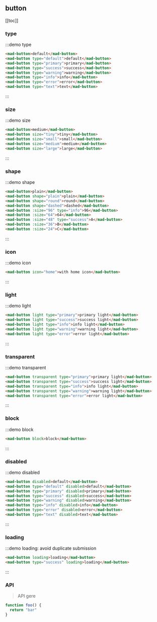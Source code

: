 ## button

[[toc]]

### type

:::demo type

``` html
<mad-button>default</mad-button>
<mad-button type="default">default</mad-button>
<mad-button type="primary">primary</mad-button>
<mad-button type="success">success</mad-button>
<mad-button type="warning">warning</mad-button>
<mad-button type="info">info</mad-button>
<mad-button type="error">error</mad-button>
<mad-button type="text">text</mad-button>
```

:::

### size

:::demo size

``` html
<mad-button>medium</mad-button>
<mad-button size="tiny">tiny</mad-button>
<mad-button size="small">small</mad-button>
<mad-button size="medium">medium</mad-button>
<mad-button size="large">large</mad-button>
```

:::

### shape

:::demo shape

``` html
<mad-button>plain</mad-button>
<mad-button shape="plain">plain</mad-button>
<mad-button shape="round">round</mad-button>
<mad-button shape="dashed">dashed</mad-button>
<mad-button :size="96" type="info">96</mad-button>
<mad-button :size="64">64</mad-button>
<mad-button :size="48" type="success">A</mad-button>
<mad-button :size="36">B</mad-button>
<mad-button :size="24">C</mad-button>
```

:::

### icon

:::demo icon

``` html
<mad-button icon="home">with home icon</mad-button>
```

:::

### light

:::demo light

``` html
<mad-button light type="primary">primary light</mad-button>
<mad-button light type="success">success light</mad-button>
<mad-button light type="info">info light</mad-button>
<mad-button light type="warning">warning light</mad-button>
<mad-button light type="error">error light</mad-button>
```

:::

### transparent

:::demo transparent

``` html
<mad-button transparent type="primary">primary light</mad-button>
<mad-button transparent type="success">success light</mad-button>
<mad-button transparent type="info">info light</mad-button>
<mad-button transparent type="warning">warning light</mad-button>
<mad-button transparent type="error">error light</mad-button>
```

:::

### block

:::demo block

``` html
<mad-button block>block</mad-button>
```

:::

### disabled

:::demo disabled

``` html
<mad-button disabled>default</mad-button>
<mad-button type="default" disabled>default</mad-button>
<mad-button type="primary" disabled>primary</mad-button>
<mad-button type="success" disabled>success</mad-button>
<mad-button type="warning" disabled>warning</mad-button>
<mad-button type="info" disabled>info</mad-button>
<mad-button type="error" disabled>error</mad-button>
<mad-button type="text" disabled>text</mad-button>
```

:::

### loading

:::demo loading: avoid duplicate submission

``` html
<mad-button loading>loading</mad-button>
<mad-button type="success" loading>loading</mad-button>
```

:::

### API

> API gere

```js
function foo() {
  return "bar"
}
```

<style>
.mad-button {
  margin: 0 10px 10px 0;
}
</style>

<script>
console.log("button docs");
// it works
export default {
  methods: {
    print (e) {
      console.log(e.target)
    }
  }
}
</script>

